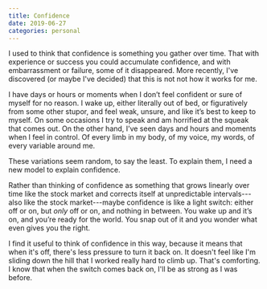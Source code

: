 ```yaml
---
title: Confidence
date: 2019-06-27
categories: personal
---
```


I used to think that confidence is something you gather over time. That with
experience or success you could accumulate confidence, and with embarrassment
or failure, some of it disappeared. More recently, I've discovered
(or maybe I've decided) that this is not not how it works for me.

I have days or hours or moments when I don’t feel confident or sure of myself for
no reason. I wake up, either literally out of bed, or figuratively from some
other stupor, and feel weak, unsure, and like it’s best to keep to myself. On some
occasions I try to speak and am horrified at the squeak that comes out.
On the other hand, I’ve seen days and hours and moments when I feel in control.
Of every limb in my body, of my voice, my words, of every variable around me.

These variations seem random, to say the least. To explain them, I need a new
model to explain confidence.

Rather than thinking of confidence as something that grows linearly over time
like the stock market and corrects itself at unpredictable intervals---also like
the stock market---maybe confidence is like a light switch: either off or on,
but *only* off or on, and nothing in between. You wake up and it’s on, and you’re
ready for the world. You snap out of it and you wonder what even gives you the
right.

I find it useful to think of confidence in this way, because it means that when
it's off, there's less pressure to turn it back on. It doesn't feel like I'm
sliding down the hill that I worked really hard to climb up. That's comforting.
I know that when the switch comes back on, I'll be as strong as I was before.
